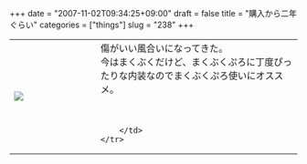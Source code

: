 +++
date = "2007-11-02T09:34:25+09:00"
draft = false
title = "購入から二年ぐらい"
categories = ["things"]
slug = "238"
+++

<table width="100%">
	<tr>
		<td width="30%" valign="middle">
			<img src="http://keruru.net/images/472a70904043e-071102-084102.jpg" border="0" />
		</td>
		<td width="70%" valign="middle">
			傷がいい風合いになってきた。<br />
今はまくぶくだけど、まくぶくぷろに丁度ぴったりな内装なのでまくぶくぷろ使いにオススメ。<br />
<br />
<br />

		</td>
	</tr>
</table>
